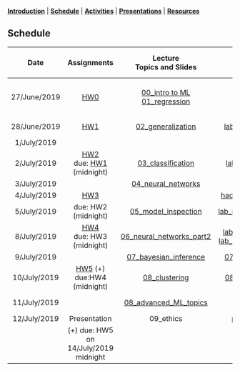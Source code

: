 [**Introduction**](https://melaniefp.github.io/intro_to_ML_DSC6135/) | [**Schedule**](schedule.html) | [**Activities**](activities.html) | [**Presentations**](papers/presentations.html) | [**Resources**](references.html)

## Schedule

|  **Date** | **Assignments** | **Lecture<br/>Topics and Slides** | **Practicals** | **Supplemental,<br/> Readings and Demos** |
| :---: | :---: | :---: | :---: | :---: |
|  27/June/2019 | [HW0](hw/hw0.md) | [00_intro to ML](slides/00_intro_slides.pdf) [01_regression](slides/01_regression.pdf) |  | [intro_numpy.ipynb](supplementary/intro_numpy.ipynb)<br/> [00_review_notes.pdf](slides/00_review_notes.pdf)<br/> Section 2.3 of ESL Book |
|  28/June/2019 | [HW1](hw/hw1.md) | [02_generalization](slides/02_generalization.pdf)  |  [lab_generalization](supplementary/02_practical_variance_reduction_and_likelihood.ipynb) | Chap.3 Bishop<br>Chap.7 ESL|
|  1/July/2019 |  | | [ideathon](https://docs.google.com/document/d/18zX8fHoosjsIoUFmhmZ9GdhB6ZjSFNqCyILRMtCCP4E/edit?usp=sharing)  | Chap.3 Bishop |
|  2/July/2019 | [HW2](hw/hw2.md) <br/> due: [HW1](hw/hw1.md) (midnight) | [03_classification](slides/classification/03_classification.ipynb) | [lab_classification](slides/classification/practical_classification.zip)  | Section 4.1 Bishop<br>Section 4.3 Bishop |
|  3/July/2019 |  | [04_neural_networks](slides/neural_networks/04_neural_networks.ipynb) | | [external_demo](https://playground.tensorflow.org) |
|  4/July/2019 | [HW3](hw/hw3.md) | | [hackathon](slides/hackathon.zip) (4-8pm)  |  |
|  5/July/2019 | due: HW2 (midnight) | [05_model_inspection](slides/05_practical.pdf) | [lab_model_inspection](slides/05_practical_using_models_in_practice.zip)  | [further_reading1](https://www.ritchieng.com/machine-learning-evaluate-linear-regression-model/)<br> [further_reading2](https://christophm.github.io/interpretable-ml-book/feature-importance.html) |
|  8/July/2019 | [HW4](hw/hw4.md) <br/> due: HW3 (midnight) | [06_neural_networks_part2](slides/neural_networks/04_neural_networks_part2.ipynb) | [lab_NN_regression](https://colab.research.google.com/drive/1JfzPbBRXfgx9SOHbkCVNxAirfqH_7Ic7#scrollTo=ALAbFrjKDu_H) [lab_NN_classification](https://colab.research.google.com/drive/1W4MZqQr04NeM42ryrFEBnUuKjgB4DfBA)  |[ext_link](http://neuralnetworksanddeeplearning.com/chap4.html)<br/> [optimizers](http://ruder.io/optimizing-gradient-descent/) |
|  9/July/2019 |  | [07_bayesian_inference](slides/07_bayesian_inference.pdf) | [07_labs_bayesian](slides/07_labs_bayesian_inference.zip)  |  |
|  10/July/2019 | [HW5](hw/hw5.md) (+)<br> due:HW4 (midnight) | [08_clustering](slides/08_lecture_clustering.ipynb) | [08_lab_clustering](slides/lab_clustering.zip) | [demo_kmeans](https://www.naftaliharris.com/blog/visualizing-k-means-clustering/) |
|  11/July/2019 |  | [08_advanced_ML_topics](slides/08_advanced_topics_ML.pdf) |  | [09_pca](slides/09_pca.pdf) <br>[09_lab_pca](09_lab_pca.ipynb)  |
|  12/July/2019 | Presentation | 09_ethics | [presentations](papers/presentations.html) | [Git tutorial](https://learngitbranching.js.org/) |
|   | (+) due: HW5 on 14/July/2019 midnight |  |  |  |

